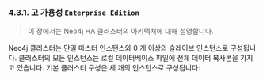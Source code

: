 ### 4.3.1. 고 가용성 `Enterprise Edition`
> 이 장에서는 Neo4j HA 클러스터의 아키텍처에 대해 설명합니다.

Neo4j 클러스터는 단일 마스터 인스턴스와 0 개 이상의 슬레이브 인스턴스로 구성됩니다. 클러스터의 모든 인스턴스는 로컬 데이터베이스 파일에 전체 데이터 복사본을 가지고 있습니다. 기본 클러스터 구성은 세 개의 인스턴스로 구성됩니다:
